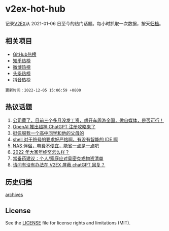 # v2ex-hot-hub

 记录[V2EX](https://www.v2ex.com/)从 2021-01-06 日至今的热门话题。每小时抓取一次数据，按天[归档](archives)。
 
 ## 相关项目

- [GitHub热榜](https://github.com/snaildev/github-hot-hub)
- [知乎热榜](https://github.com/snaildev/zhihu-hot-hub)
- [微博热榜](https://github.com/snaildev/weibo-hot-hub)
- [头条热榜](https://github.com/snaildev/toutiao-hot-hub)
- [抖音热榜](https://github.com/snaildev/douyin-hot-hub)


 `更新时间：2022-12-05 15:06:59 +0800`

## 热议话题

1. [公司黄了，目前三个多月没发工资，想开车周游全国，做自媒体，是否可行！](https://www.v2ex.com/t/900016)
1. [OpenAI 推出超神 ChatGPT 注册攻略来了](https://www.v2ex.com/t/900126)
1. [挺佩服我一个高中同学和他的父母的](https://www.v2ex.com/t/900058)
1. [shell 对于符号的要求好严格啊，有没有智能的 IDE 啊](https://www.v2ex.com/t/900033)
1. [NAS 伴侣，电费不便宜，能省一点是一点吧](https://www.v2ex.com/t/900105)
1. [2022 年大家年终奖怎么样？](https://www.v2ex.com/t/899988)
1. [常备药建议：个人/家庭应对奥密克戎物资清单](https://www.v2ex.com/t/900116)
1. [请问有没有办法在 V2EX 屏蔽 chatGPT 回复？](https://www.v2ex.com/t/900131)

## 历史归档

[archives](archives)

## License

See the [LICENSE](LICENSE) file for license rights and limitations (MIT).
